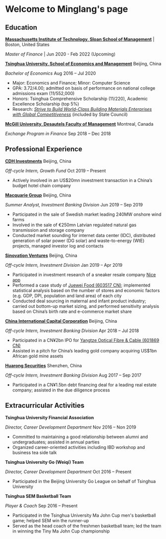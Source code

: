 # Welcome to Minglang's page

## Education

**[Massachusetts Institute of Technology, Sloan School of Management](https://mitsloan.mit.edu/)** | Boston, United States

_Master of Finance_ | Jun 2020 - Feb 2022 (Upcoming)

**[Tsinghua University, School of Economics and Management](https://www.sem.tsinghua.edu.cn/en/)** Beijing, China

_Bachelor of Economics_ Aug 2016 – Jul 2020

- Major: Economics and Finance; Minor: Computer Science
- GPA: 3.72/4.00; admitted on basis of performance on national college admissions exam (11/552,000)
- Honors: Tsinghua Comprehensive Scholarship (11/220), Academic Excellence Scholarship (top 5%)
- Research: _[Strive to Build World-Class Building Materials Enterprises with Global Competitiveness](http://en.drc.gov.cn/2019-06/04/content_37477081.htm)_ (included by State Council)

**[McGill University, Desautels Faculty of Management](https://www.mcgill.ca/desautels/)** Montreal, Canada

_Exchange Program in Finance_ Sep 2018 – Dec 2018

## Professional Experience

**[CDH Investments](http://www.cdhfund.com/index.php?m=content&c=index&a=english_index)** Beijing, China

_Off-cycle Intern, Growth Fund_ Oct 2019 – Present

- Actively involved in an US$20mn investment transaction in a China’s budget hotel chain company

**[Macquarie Group](https://www.macquarie.com/hk/en.html)** Beijing, China

_Summer Analyst, Investment Banking Division_ Jun 2019 – Sep 2019

- Participated in the sale of Swedish market leading 240MW onshore wind farms
- Involved in the sale of €250mn Latvian regulated natural gas transmission and storage company
- Conducted market sounding for internet data center (IDC), distributed generation of solar power (DG solar) and waste-to-energy (WtE) projects, managed investor log and contacts

**[Sinovation Ventures](http://www.sinovationventures.com/)** Beijing, China

_Off-cycle Intern, Investment Division_ Jan 2019 – Apr 2019

- Participated in investment research of a sneaker resale company [Nice app](http://www.oneniceapp.com/)
- Performed a case study of [Juewei Food (603517 CN)](https://www.juewei.cn/); implemented statistical analysis based on the number of stores and economic factors (e.g. GDP, DPI, population and land area) of each city
- Conducted deal sourcing in maternal and infant product industry; carried out bottom-up market sizing, and performed sensitivity
analysis based on China’s birth rate and e-commerce market share

**[China International Capital Corporation](https://en.cicc.com/)** Beijing, China

_Off-cycle Intern, Investment Banking Division_ Apr 2018 – Jul 2018

- Participated in a CN¥2bn IPO for [Yangtze Optical Fibre & Cable (601869 CN)](https://en.yofc.com/)
- Assisted in a pitch for China’s leading gold company acquiring US$1bn African gold mine assets

**[Huarong Securities](http://www.hrsec.com.cn/main/index/index.shtml)** Shenzhen, China

_Off-cycle Intern, Investment Banking Division_ Aug 2017 – Sep 2017

- Participated in a CN¥1.5bn debt financing deal for a leading real estate company; assisted in the due diligence process

## Extracurricular Activities

**Tsinghua University Financial Association**

_Director, Career Development Department_ Nov 2016 – Non 2019

- Committed to maintaining a good relationship between alumni and undergraduates; assisted in annual parties
- Organized career-oriented activities including IBD workshop and business tea side talk


**Tsinghua University Go (Weiqi) Team**

_Director, Career Development Department_ Oct 2016 – Present

- Participated in the Beijing University Go League on behalf of Tsinghua University

**Tsinghua SEM Basketball Team**

_Player & Coach_ Sep 2016 – Present

- Participated in the Tsinghua University Ma John Cup men's basketball game; helped SEM win the runner-up
- Served as the head coach of the freshmen basketball team; led the team in winning the Tiny Ma John Cup championship
